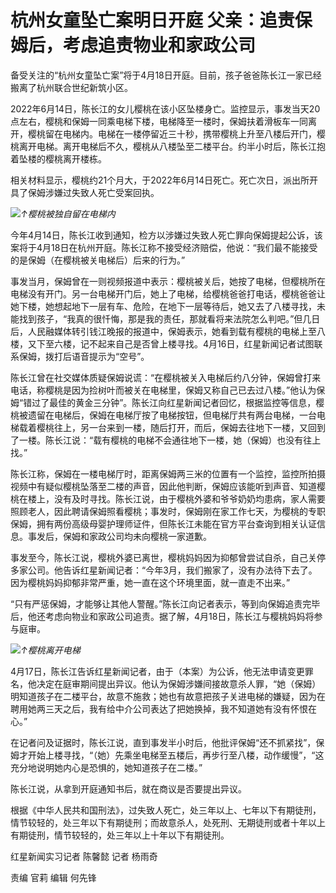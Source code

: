 # 杭州女童坠亡案明日开庭 父亲：追责保姆后，考虑追责物业和家政公司

备受关注的“杭州女童坠亡案”将于4月18日开庭。目前，孩子爸爸陈长江一家已经搬离了杭州联合世纪新筑小区。

2022年6月14日，陈长江的女儿樱桃在该小区坠楼身亡。监控显示，事发当天20点左右，樱桃和保姆一同乘电梯下楼，电梯降至一楼时，保姆扶着滑板车一同离开，樱桃留在电梯内。电梯在一楼停留近三十秒，携带樱桃上升至八楼后开门，樱桃离开电梯。离开电梯后不久，樱桃从八楼坠至二楼平台。约半小时后，陈长江抱着坠楼的樱桃离开楼栋。

相关材料显示，樱桃约21个月大，于2022年6月14日死亡。死亡次日，派出所开具了保姆涉嫌过失致人死亡受案回执。

![](https://inews.gtimg.com/om_bt/O3gz6nQjIy93sdNtIec5PLZCluCpnES7JcZcAkFIug1JkAA/1000)_↑樱桃被独自留在电梯内_

今年4月14日，陈长江收到通知，检方以涉嫌过失致人死亡罪向保姆提起公诉，该案将于4月18日在杭州开庭。陈长江称不接受经济赔偿，他说：“我们最不能接受的是保姆（在樱桃被关电梯后）后来的行为。”

事发当月，保姆曾在一则视频报道中表示：樱桃被关后，她按了电梯，但樱桃所在电梯没有开门。另一台电梯开门后，她上了电梯，给樱桃爸爸打电话，樱桃爸爸让她下楼，她想起地下一层有车、危险，在地下一层等待后，她又去了八楼寻找，未能找到孩子，“我真的很忏悔，那是我的责任，那就看将来法院怎么判吧。”但几日后，人民融媒体转引钱江晚报的报道中，保姆表示，她看到载有樱桃的电梯上至八楼，又下至六楼，记不起来自己是否曾上楼寻找。4月16日，红星新闻记者试图联系保姆，拨打后语音提示为“空号”。

陈长江曾在社交媒体质疑保姆说谎：“在樱桃被关入电梯后约八分钟，保姆曾打来电话，称樱桃是因为捡树叶而被关在电梯里，保姆又称自己已去过八楼。”他认为保姆“错过了最佳的黄金三分钟”。陈长江向红星新闻记者回忆，根据监控等信息，樱桃被遗留在电梯后，保姆在电梯厅按了电梯按钮，但电梯厅共有两台电梯，一台电梯载着樱桃往上，另一台来到一楼，随后打开，而后，保姆去往地下一楼，又回到了一楼。陈长江说：“载有樱桃的电梯不会通往地下一楼，她（保姆）也没有往上找。”

陈长江称，保姆在一楼电梯厅时，距离保姆两三米的位置有一个监控，监控所拍摄视频中有疑似樱桃坠落至二楼的声音，因此他判断，保姆应该能听到声音、知道樱桃在楼上，没有及时寻找。陈长江说，由于樱桃外婆和爷爷奶奶均患病，家人需要照顾老人，因此聘请保姆照看樱桃；事发时，保姆刚在家工作七天，为樱桃的专职保姆，拥有两份高级母婴护理师证件，但陈长江未能在官方平台查询到相关认证信息。事发后，保姆和家政公司均未向樱桃一家道歉。

事发至今，陈长江说，樱桃外婆已离世，樱桃妈妈因为抑郁曾尝试自杀，自己关停多家公司。他告诉红星新闻记者：“今年3月，我们搬家了，没有办法待下去了。因为樱桃妈妈抑郁非常严重，她一直在这个环境里面，就一直走不出来。”

“只有严惩保姆，才能够让其他人警醒。”陈长江向记者表示，等到向保姆追责完毕后，他还考虑向物业和家政公司追责。据了解，4月18日，陈长江与樱桃妈妈将参与庭审。

![](https://inews.gtimg.com/om_bt/OReOwsD8fVfn1uijm2RkNzz_2Fh0UlJdZ-3f4p4PBsjS4AA/1000)_↑樱桃离开电梯_

4月17日，陈长江告诉红星新闻记者，由于（本案）为公诉，他无法申请变更罪名，他决定在庭审期间提出异议。他认为保姆涉嫌间接故意杀人罪，“她（保姆）明知道孩子在二楼平台，故意不施救；她也有故意把孩子关进电梯的嫌疑，因为在聘用她两三天之后，我有给中介公司表达了把她换掉，我不知道她有没有怀恨在心。”

在记者问及证据时，陈长江说，直到事发半小时后，他批评保姆“还不抓紧找”，保姆才开始上楼寻找，“（她）先乘坐电梯至五楼后，再步行至八楼，动作缓慢”，“这充分地说明她内心是恐惧的，她知道孩子在二楼。”

陈长江说，从拿到开庭通知书后，就在商议是否要提出异议。

根据《中华人民共和国刑法》，过失致人死亡，处三年以上、七年以下有期徒刑，情节较轻的，处三年以下有期徒刑；而故意杀人，处死刑、无期徒刑或者十年以上有期徒刑，情节较轻的，处三年以上十年以下有期徒刑。

红星新闻实习记者 陈馨懿 记者 杨雨奇

责编 官莉 编辑 何先锋


